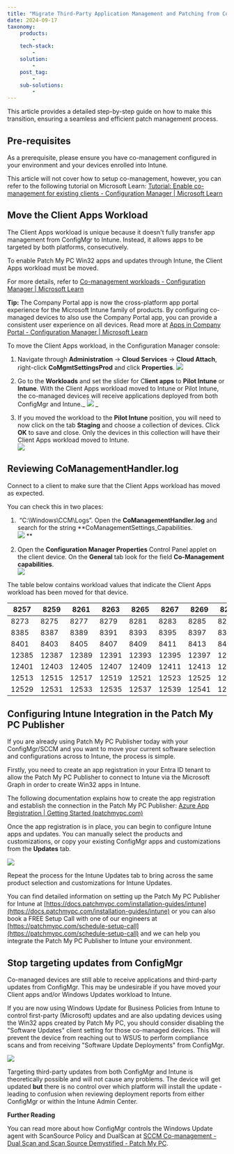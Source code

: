 ```yaml
---
title: "Migrate Third-Party Application Management and Patching from ConfigMgr/SCCM to Intune"
date: 2024-09-17
taxonomy:
    products:
        - 
    tech-stack:
        - 
    solution:
        - 
    post_tag:
        - 
    sub-solutions:
        - 
---
```


This article provides a detailed step-by-step guide on how to make this transition, ensuring a seamless and efficient patch management process.  

## Pre-requisites

As a prerequisite, please ensure you have co-management configured in your environment and your devices enrolled into Intune. 

This article will not cover how to setup co-management, however, you can refer to the following tutorial on Microsoft Learn: [Tutorial: Enable co-management for existing clients - Configuration Manager | Microsoft Learn](https://learn.microsoft.com/en-us/mem/configmgr/comanage/tutorial-co-manage-clients) 

## Move the Client Apps Workload

The Client Apps workload is unique because it doesn't fully transfer app management from ConfigMgr to Intune. Instead, it allows apps to be targeted by both platforms, consecutively.

To enable Patch My PC Win32 apps and updates through Intune, the Client Apps workload must be moved.

For more details, refer to [Co-management workloads - Configuration Manager | Microsoft Learn](https://learn.microsoft.com/en-us/mem/configmgr/comanage/workloads#client-apps)

**Tip:** The Company Portal app is now the cross-platform app portal experience for the Microsoft Intune family of products. By configuring co-managed devices to also use the Company Portal app, you can provide a consistent user experience on all devices. Read more at [Apps in Company Portal - Configuration Manager | Microsoft Learn](https://learn.microsoft.com/en-us/mem/configmgr/comanage/company-portal) 

To move the Client Apps workload, in the Configuration Manager console:

1. Navigate through **Administration** -> **Cloud Services** -> **Cloud Attach**, right-click **CoMgmtSettingsProd** and click **Properties**.
    ![](/_images/clientapps_move1.png)
    

3. Go to the **Workloads** and set the slider for C**lient apps** to **Pilot Intune** or **Intune**. With the Client Apps workload moved to Intune or Pilot Intune, the co-managed devices will receive applications deployed from both ConfigMgr and Intune._
    ![](/_images/clientapps_move2.png)
    _

5. If you moved the workload to the **Pilot Intune** position, you will need to now click on the tab **Staging** and choose a collection of devices. Click **OK** to save and close. Only the devices in this collection will have their Client Apps workload moved to Intune.  
    ![](/_images/clientapps_move3.png)
    

## Reviewing CoManagementHandler.log

Connect to a client to make sure that the Client Apps workload has moved as expected.  

You can check this in two places: 

1.  “C:\\Windows\\CCM\\Logs”. Open the **CoManagementHandler.log** and search for the string **CoManagementSettings\_Capabilities.  
    ![](/_images/clientapps_move4.png)
    **

3. Open the **Configuration Manager Properties** Control Panel applet on the client device. On the **General** tab look for the field **Co-Management capabilities**.  
    ![](/_images/clientapps_move5.png)
    

The table below contains workload values that indicate the Client Apps workload has been moved for that device.

| 8257 | 8259 | 8261 | 8263 | 8265 | 8267 | 8269 | 8271 |
| --- | --- | --- | --- | --- | --- | --- | --- |
| 8273 | 8275 | 8277 | 8279 | 8281 | 8283 | 8285 | 8287 |
| 8385 | 8387 | 8389 | 8391 | 8393 | 8395 | 8397 | 8399 |
| 8401 | 8403 | 8405 | 8407 | 8409 | 8411 | 8413 | 8415 |
| 12385 | 12387 | 12389 | 12391 | 12393 | 12395 | 12397 | 12399 |
| 12401 | 12403 | 12405 | 12407 | 12409 | 12411 | 12413 | 12415 |
| 12513 | 12515 | 12517 | 12519 | 12521 | 12523 | 12525 | 12527 |
| 12529 | 12531 | 12533 | 12535 | 12537 | 12539 | 12541 | 12543 |

## Configuring Intune Integration in the Patch My PC Publisher

If you are already using Patch My PC Publisher today with your ConfigMgr/SCCM and you want to move your current software selection and configurations across to Intune, the process is simple. 

Firstly, you need to create an app registration in your Entra ID tenant to allow the Patch My PC Publisher to connect to Intune via the Microsoft Graph in order to create Win32 apps in Intune.  

The following documentation explains how to create the app registration and establish the connection in the Patch My PC Publisher: [Azure App Registration | Getting Started (patchmypc.com)](https://docs.patchmypc.com/installation-guides/intune/azure-app-registration) 

Once the app registration is in place, you can begin to configure Intune apps and updates. You can manually select the products and customizations, or copy your existing ConfigMgr apps and customizations from the **Updates** tab.

![](/_images/clientapps_move6.png)

Repeat the process for the Intune Updates tab to bring across the same product selection and customizations for Intune Updates.

You can find detailed information on setting up the Patch My PC Publisher for Intune at [https://docs.patchmypc.com/installation-guides/intune](https://docs.patchmypc.com/installation-guides/intune) or you can also book a FREE Setup Call with one of our engineers at [https://patchmypc.com/schedule-setup-call](https://patchmypc.com/schedule-setup-call) and we can help you integrate the Patch My PC Publisher to Intune your environment. 

## Stop targeting updates from ConfigMgr

Co-managed devices are still able to receive applications and third-party updates from ConfigMgr. This may be undesirable if you have moved your Client apps and/or Windows Updates workload to Intune.

If you are now using Windows Update for Business Policies from Intune to control first-party (Microsoft) updates and are also updating devices using the Win32 apps created by Patch My PC, you should consider disabling the "Software Updates" client setting for those co-managed devices. This will prevent the device from reaching out to WSUS to perform compliance scans and from receiving "Software Update Deployments" from ConfigMgr.

![](/_images/clientapps_move7.png)

Targeting third-party updates from both ConfigMgr and Intune is theoretically possible and will not cause any problems. The device will get updated **but** there is no control over which platform will install the update - leading to confusion when reviewing deployment reports from either ConfigMgr or within the Intune Admin Center.

**Further Reading**

You can read more about how ConfigMgr controls the Windows Update agent with ScanSource Policy and DualScan at [SCCM Co-management - Dual Scan and Scan Source Demystified - Patch My PC](https://patchmypc.com/sccm-co-management-dual-scan-and-scan-source-demystified).